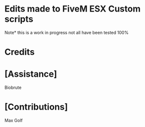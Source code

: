 # Edits made to FiveM ESX Custom scripts

Note* this is a work in progress not all have been tested 100%

# Credits

# [Assistance]
Biobrute

# [Contributions]
Max Golf
